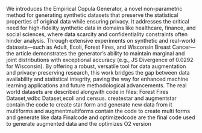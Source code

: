 We introduces the Empirical Copula Generator, a novel non-parametric method for generating synthetic datasets that preserve the statistical properties of original data while ensuring privacy. It addresses the critical need for high-fidelity synthetic data in domains like healthcare, finance, and social sciences, where data scarcity and confidentiality constraints often hinder analysis. Through extensive experiments on synthetic and real-world datasets—such as Adult, Ecoli, Forest Fires, and Wisconsin Breast Cancer—the article demonstrates the generator’s ability to maintain marginal and joint distributions with exceptional accuracy (e.g., JS Divergence of 0.0292 for Wisconsin). By offering a robust, versatile tool for data augmentation and privacy-preserving research, this work bridges the gap between data availability and statistical integrity, paving the way for enhanced machine learning applications and future methodological advancements.
The real world datasets are described alongwith code in files: Forest Fires Dataset,wdbc Dataset,ecoli and census.
createstar and augmentstar contain the code to create star form and generate new data from it
multiforms and augmentmultiforms contain the code to create multi forms and generate like data 
Finalcode and optimizedcode are the final code used to generate augmented data and the optimizes O2 version

